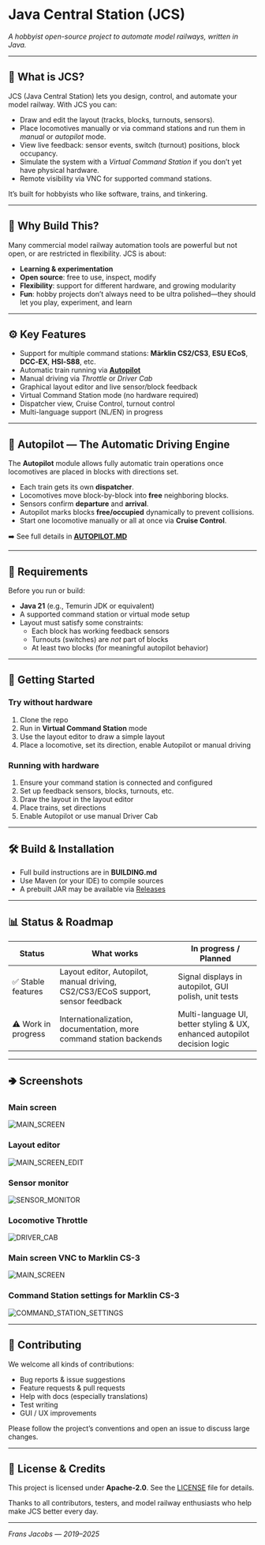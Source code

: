 # Java Central Station (JCS)

*A hobbyist open-source project to automate model railways, written in Java.*

---

## 🚂 What is JCS?

JCS (Java Central Station) lets you design, control, and automate your model railway. With JCS you can:

- Draw and edit the layout (tracks, blocks, turnouts, sensors).  
- Place locomotives manually or via command stations and run them in *manual* or *autopilot* mode.  
- View live feedback: sensor events, switch (turnout) positions, block occupancy.  
- Simulate the system with a *Virtual Command Station* if you don’t yet have physical hardware.  
- Remote visibility via VNC for supported command stations.  

It’s built for hobbyists who like software, trains, and tinkering.

---

## 🎯 Why Build This?

Many commercial model railway automation tools are powerful but not open, or are restricted in flexibility. JCS is about:

- **Learning & experimentation**  
- **Open source**: free to use, inspect, modify  
- **Flexibility**: support for different hardware, and growing modularity  
- **Fun**: hobby projects don’t always need to be ultra polished—they should let you play, experiment, and learn

---

## ⚙️ Key Features

- Support for multiple command stations: **Märklin CS2/CS3**, **ESU ECoS**, **DCC‑EX**, **HSI‑S88**, etc.  
- Automatic train running via [**Autopilot**](./AUTOPILOT.MD)  
- Manual driving via *Throttle* or *Driver Cab*  
- Graphical layout editor and live sensor/block feedback  
- Virtual Command Station mode (no hardware required)  
- Dispatcher view, Cruise Control, turnout control  
- Multi-language support (NL/EN) in progress  

---

## 🤖 Autopilot — The Automatic Driving Engine

The **Autopilot** module allows fully automatic train operations once locomotives are placed in blocks with directions set.

- Each train gets its own **dispatcher**.
- Locomotives move block-by-block into **free** neighboring blocks.
- Sensors confirm **departure** and **arrival**.
- Autopilot marks blocks **free/occupied** dynamically to prevent collisions.
- Start one locomotive manually or all at once via **Cruise Control**.

➡️ See full details in [**AUTOPILOT.MD**](./AUTOPILOT.MD)  

---

## 🧰 Requirements

Before you run or build:

- **Java 21** (e.g., Temurin JDK or equivalent)  
- A supported command station or virtual mode setup  
- Layout must satisfy some constraints:
  - Each block has working feedback sensors  
  - Turnouts (switches) are *not* part of blocks  
  - At least two blocks (for meaningful autopilot behavior)  

---

## 🚀 Getting Started

### Try without hardware

1. Clone the repo  
2. Run in **Virtual Command Station** mode  
3. Use the layout editor to draw a simple layout  
4. Place a locomotive, set its direction, enable Autopilot or manual driving  

### Running with hardware

1. Ensure your command station is connected and configured  
2. Set up feedback sensors, blocks, turnouts, etc.  
3. Draw the layout in the layout editor  
4. Place trains, set directions  
5. Enable Autopilot or use manual Driver Cab  

---

## 🛠 Build & Installation

- Full build instructions are in **BUILDING.md**  
- Use Maven (or your IDE) to compile sources  
- A prebuilt JAR may be available via [Releases](https://github.com/fransjacobs/model-railway/releases)  

---

## 📊 Status & Roadmap

| Status | What works | In progress / Planned |
|---|---|---|
| ✅ Stable features | Layout editor, Autopilot, manual driving, CS2/CS3/ECoS support, sensor feedback | Signal displays in autopilot, GUI polish, unit tests |
| ⚠️ Work in progress | Internationalization, documentation, more command station backends | Multi-language UI, better styling & UX, enhanced autopilot decision logic |

---

## 🢂 Screenshots

### Main screen
![MAIN_SCREEN](assets/mainscreen.png)

### Layout editor
![MAIN_SCREEN_EDIT](assets/mainscreen-edit-layout.png)

### Sensor monitor
![SENSOR_MONITOR](assets/sensor_monitor.png)

### Locomotive Throttle
![DRIVER_CAB](assets/drivercab-dialog.png)

### Main screen VNC to Marklin CS-3
![MAIN_SCREEN](assets/mainScreen-VNC.png)

### Command Station settings for Marklin CS-3
![COMMAND_STATION_SETTINGS](assets/command-station-CS3.png) 

---

## 🤝 Contributing

We welcome all kinds of contributions:

- Bug reports & issue suggestions  
- Feature requests & pull requests  
- Help with docs (especially translations)  
- Test writing  
- GUI / UX improvements  

Please follow the project’s conventions and open an issue to discuss large changes.

---

## 📄 License & Credits

This project is licensed under **Apache‑2.0**. See the [LICENSE](LICENSE) file for details.  

Thanks to all contributors, testers, and model railway enthusiasts who help make JCS better every day.  

---

*Frans Jacobs — 2019–2025*
